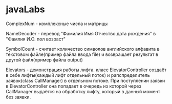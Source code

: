 # javaLabs
ComplexNum - комплексные числа и матрицы

NameDecoder - перевод "Фамилия Имя Отчество дата рождения" в "Фамлия И.О. пол возраст"

SymbolCount - считает количество символов английского алфавита в текстовом файле(пример файла ввода file) и возвращает результат в другой файл(пример файла output)

Elevators - демонстрация работы лифта. класс ElevatorController создаёт в себе лифты(каждый лифт отдельный поток) и рапспределитель заявок(class CallManager) в отдельном потоке. При поступлении заявки в ElevatorController она попадает в очередь из которой через CallManager выдаётся  на обработку лифту, который в данный момент без заявки.
